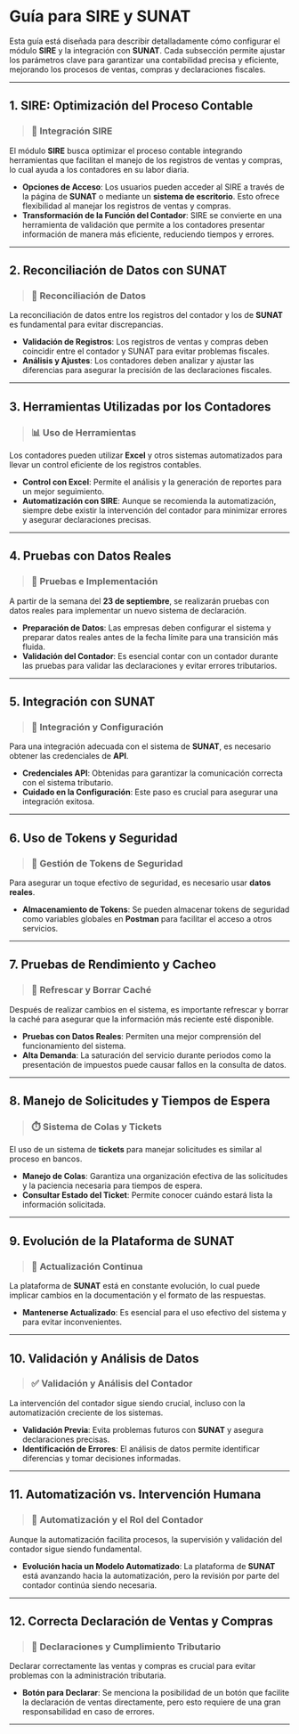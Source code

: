 # Guía para SIRE y SUNAT
Esta guía está diseñada para describir detalladamente cómo configurar el módulo **SIRE** y la integración con **SUNAT**. Cada subsección permite ajustar los parámetros clave para garantizar una contabilidad precisa y eficiente, mejorando los procesos de ventas, compras y declaraciones fiscales.

---

## **1. SIRE: Optimización del Proceso Contable**
> ### 🧩 **Integración SIRE**
El módulo **SIRE** busca optimizar el proceso contable integrando herramientas que facilitan el manejo de los registros de ventas y compras, lo cual ayuda a los contadores en su labor diaria.

- **Opciones de Acceso**: Los usuarios pueden acceder al SIRE a través de la página de **SUNAT** o mediante un **sistema de escritorio**. Esto ofrece flexibilidad al manejar los registros de ventas y compras.
- **Transformación de la Función del Contador**: SIRE se convierte en una herramienta de validación que permite a los contadores presentar información de manera más eficiente, reduciendo tiempos y errores.

---

## **2. Reconciliación de Datos con SUNAT**
> ### 🔄 **Reconciliación de Datos**
La reconciliación de datos entre los registros del contador y los de **SUNAT** es fundamental para evitar discrepancias.

- **Validación de Registros**: Los registros de ventas y compras deben coincidir entre el contador y SUNAT para evitar problemas fiscales.
- **Análisis y Ajustes**: Los contadores deben analizar y ajustar las diferencias para asegurar la precisión de las declaraciones fiscales.

---

## **3. Herramientas Utilizadas por los Contadores**
> ### 📊 **Uso de Herramientas**
Los contadores pueden utilizar **Excel** y otros sistemas automatizados para llevar un control eficiente de los registros contables.

- **Control con Excel**: Permite el análisis y la generación de reportes para un mejor seguimiento.
- **Automatización con SIRE**: Aunque se recomienda la automatización, siempre debe existir la intervención del contador para minimizar errores y asegurar declaraciones precisas.

---

## **4. Pruebas con Datos Reales**
> ### 🧪 **Pruebas e Implementación**
A partir de la semana del **23 de septiembre**, se realizarán pruebas con datos reales para implementar un nuevo sistema de declaración.

- **Preparación de Datos**: Las empresas deben configurar el sistema y preparar datos reales antes de la fecha límite para una transición más fluida.
- **Validación del Contador**: Es esencial contar con un contador durante las pruebas para validar las declaraciones y evitar errores tributarios.

---

## **5. Integración con SUNAT**
> ### 🔗 **Integración y Configuración**
Para una integración adecuada con el sistema de **SUNAT**, es necesario obtener las credenciales de **API**.

- **Credenciales API**: Obtenidas para garantizar la comunicación correcta con el sistema tributario.
- **Cuidado en la Configuración**: Este paso es crucial para asegurar una integración exitosa.

---

## **6. Uso de Tokens y Seguridad**
> ### 🔑 **Gestión de Tokens de Seguridad**
Para asegurar un toque efectivo de seguridad, es necesario usar **datos reales**.

- **Almacenamiento de Tokens**: Se pueden almacenar tokens de seguridad como variables globales en **Postman** para facilitar el acceso a otros servicios.

---

## **7. Pruebas de Rendimiento y Cacheo**
> ### 🚀 **Refrescar y Borrar Caché**
Después de realizar cambios en el sistema, es importante refrescar y borrar la caché para asegurar que la información más reciente esté disponible.

- **Pruebas con Datos Reales**: Permiten una mejor comprensión del funcionamiento del sistema.
- **Alta Demanda**: La saturación del servicio durante periodos como la presentación de impuestos puede causar fallos en la consulta de datos.

---

## **8. Manejo de Solicitudes y Tiempos de Espera**
> ### ⏱️ **Sistema de Colas y Tickets**
El uso de un sistema de **tickets** para manejar solicitudes es similar al proceso en bancos.

- **Manejo de Colas**: Garantiza una organización efectiva de las solicitudes y la paciencia necesaria para tiempos de espera.
- **Consultar Estado del Ticket**: Permite conocer cuándo estará lista la información solicitada.

---

## **9. Evolución de la Plataforma de SUNAT**
> ### 🔄 **Actualización Continua**
La plataforma de **SUNAT** está en constante evolución, lo cual puede implicar cambios en la documentación y el formato de las respuestas.

- **Mantenerse Actualizado**: Es esencial para el uso efectivo del sistema y para evitar inconvenientes.

---

## **10. Validación y Análisis de Datos**
> ### ✅ **Validación y Análisis del Contador**
La intervención del contador sigue siendo crucial, incluso con la automatización creciente de los sistemas.

- **Validación Previa**: Evita problemas futuros con **SUNAT** y asegura declaraciones precisas.
- **Identificación de Errores**: El análisis de datos permite identificar diferencias y tomar decisiones informadas.

---

## **11. Automatización vs. Intervención Humana**
> ### 🤖 **Automatización y el Rol del Contador**
Aunque la automatización facilita procesos, la supervisión y validación del contador sigue siendo fundamental.

- **Evolución hacia un Modelo Automatizado**: La plataforma de **SUNAT** está avanzando hacia la automatización, pero la revisión por parte del contador continúa siendo necesaria.

---

## **12. Correcta Declaración de Ventas y Compras**
> ### 📜 **Declaraciones y Cumplimiento Tributario**
Declarar correctamente las ventas y compras es crucial para evitar problemas con la administración tributaria.

- **Botón para Declarar**: Se menciona la posibilidad de un botón que facilite la declaración de ventas directamente, pero esto requiere de una gran responsabilidad en caso de errores.

---


